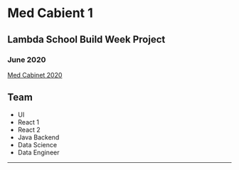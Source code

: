 # Med Cabient 1

## Lambda School Build Week Project

### June 2020

[Med Cabinet 2020](https://med-cabinet-2020.netlify.app/)

## Team

- UI
- React 1
- React 2
- Java Backend
- Data Science
- Data Engineer

------
